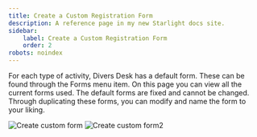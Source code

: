 ```yaml
---
title: Create a Custom Registration Form
description: A reference page in my new Starlight docs site.
sidebar:
    label: Create a Custom Registration Form
    order: 2
robots: noindex
---
```


For each type of activity, Divers Desk has a default form. These can be found through the Forms menu item.
On this page you can view all the current forms used. The default forms are fixed and cannot be changed.
Through duplicating these forms, you can modify and name the form to your liking.

![Create custom form](/images/Create_custom_form_1.png)
![Create custom form2](/images/Create_custom_form_2.png)

<!-- ## A manager form -->
